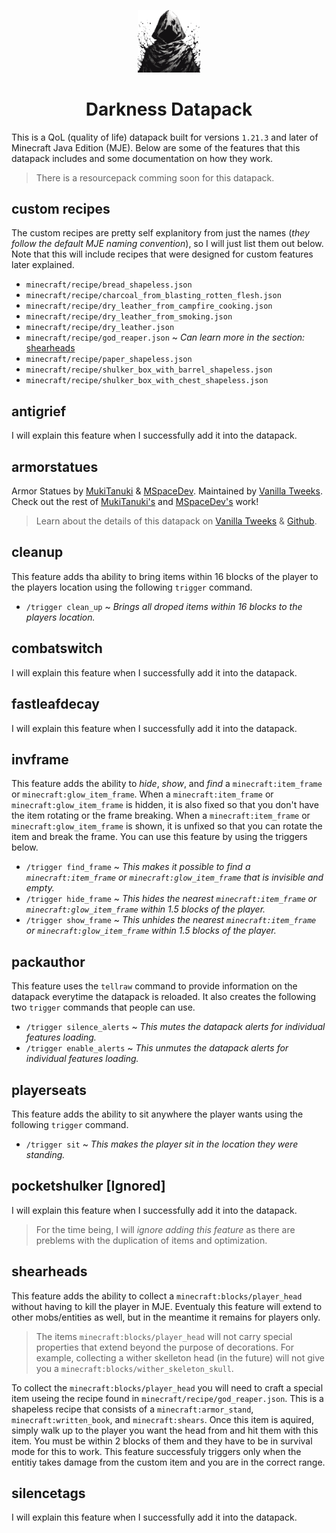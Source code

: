 <p align="center">
    <img width="100" src="https://github.com/amcocan/darkness_datapack/blob/main/pack.png" alt="Darkness Datapack Logo">
</p>

<h1 align="center">Darkness Datapack</h1>

This is a QoL (quality of life) datapack built for versions `1.21.3` and later of Minecraft Java Edition (MJE). Below are some of the features that this datapack includes and some documentation on how they work.
> There is a resourcepack comming soon for this datapack.

## custom recipes
The custom recipes are pretty self explanitory from just the names (_they follow the default MJE naming convention_), so I will just list them out below. Note that this will include recipes that were designed for custom features later explained.
- `minecraft/recipe/bread_shapeless.json`
- `minecraft/recipe/charcoal_from_blasting_rotten_flesh.json`
- `minecraft/recipe/dry_leather_from_campfire_cooking.json`
- `minecraft/recipe/dry_leather_from_smoking.json`
- `minecraft/recipe/dry_leather.json`
- `minecraft/recipe/god_reaper.json` ~ _Can learn more in the section:_ [shearheads](#shearheads)
- `minecraft/recipe/paper_shapeless.json`
- `minecraft/recipe/shulker_box_with_barrel_shapeless.json`
- `minecraft/recipe/shulker_box_with_chest_shapeless.json`

## antigrief
I will explain this feature when I successfully add it into the datapack.
<!-- Creepers / Endermen / Ghasts / Withers - Selective Griefing Removal -->

## armorstatues
Armor Statues by [MukiTanuki](https://twitter.com/mukitanuki) & [MSpaceDev](https://github.com/MSpaceDev). Maintained by [Vanilla Tweeks](https://vanillatweaks.net/about/). Check out the rest of [MukiTanuki's](https://github.com/MukiTanuki) and [MSpaceDev's](https://github.com/MSpaceDev) work!
> Learn about the details of this datapack on [Vanilla Tweeks](https://vanillatweaks.net/picker/datapacks/) & [Github](https://github.com/MukiTanuki/armor-statues#).
<!-- Might remove some of the features in this datapack. -->

## cleanup
This feature adds tha ability to bring items within 16 blocks of the player to the players location using the following `trigger` command.
- `/trigger clean_up` ~ _Brings all droped items within 16 blocks to the players location._

## combatswitch
I will explain this feature when I successfully add it into the datapack.
<!-- A way to toggle pvp. -->

## fastleafdecay
I will explain this feature when I successfully add it into the datapack.
<!-- Adds fast leaf decay for all trees. -->

## invframe
This feature adds the ability to _hide_, _show_, and _find_ a `minecraft:item_frame` or `minecraft:glow_item_frame`. When a `minecraft:item_frame` or `minecraft:glow_item_frame` is hidden, it is also fixed so that you don't have the item rotating or the frame breaking. When a `minecraft:item_frame` or `minecraft:glow_item_frame` is shown, it is unfixed so that you can rotate the item and break the frame. You can use this feature by using the triggers below.
- `/trigger find_frame` ~ _This makes it possible to find a `minecraft:item_frame` or `minecraft:glow_item_frame` that is invisible and empty._
- `/trigger hide_frame` ~ _This hides the nearest `minecraft:item_frame` or `minecraft:glow_item_frame` within 1.5 blocks of the player._
- `/trigger show_frame` ~ _This unhides the nearest `minecraft:item_frame` or `minecraft:glow_item_frame` within 1.5 blocks of the player._

## packauthor
This feature uses the `tellraw` command to provide information on the datapack everytime the datapack is reloaded. It also creates the following two `trigger` commands that people can use.
- `/trigger silence_alerts` ~ _This mutes the datapack alerts for individual features loading._
- `/trigger enable_alerts` ~ _This unmutes the datapack alerts for individual features loading._

## playerseats
This feature adds the ability to sit anywhere the player wants using the following `trigger` command.
- `/trigger sit` ~ _This makes the player sit in the location they were standing._

## pocketshulker [Ignored]
I will explain this feature when I successfully add it into the datapack.
> For the time being, I will _ignore adding this feature_ as there are preblems with the duplication of items and optimization.
<!-- Opening shulkers in inventory. -->

## shearheads
This feature adds the ability to collect a `minecraft:blocks/player_head` without having to kill the player in MJE. Eventualy this feature will extend to other mobs/entities as well, but in the meantime it remains for players only.
> The items `minecraft:blocks/player_head` will not carry special properties that extend beyond the purpose of decorations. For example, collecting a wither skelleton head (in the future) will not give you a `minecraft:blocks/wither_skeleton_skull`.

To collect the `minecraft:blocks/player_head` you will need to craft a special item useing the recipe found in `minecraft/recipe/god_reaper.json`. This is a shapeless recipe that consists of a `minecraft:armor_stand`, `minecraft:written_book`, and `minecraft:shears`. Once this item is aquired, simply walk up to the player you want the head from and hit them with this item. You must be within 2 blocks of them and they have to be in survival mode for this to work. This feature successfuly triggers only when the entitiy takes damage from the custom item and you are in the correct range.

## silencetags
I will explain this feature when I successfully add it into the datapack.
<!-- Add name tags that silence mobs permanently. -->